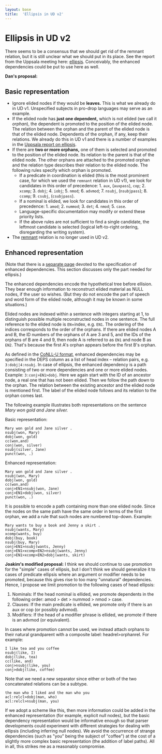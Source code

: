 ```yaml
---
layout: base
title:  'Ellipsis in UD v2'
---
```


# Ellipsis in UD v2

There seems to be a consensus that we should get rid of the remnant relation, but it is still unclear
what we should put in its place.
See the report from the Uppsala meeting here: [ellipsis](../2015-08-23-uppsala/ellipsis.html).
Conceivably, the enhanced dependencies could be put to use here as well.

**Dan's proposal:**

## Basic representation

* Ignore elided nodes if they would be **leaves.** This is what we already do in UD v1. Unspecified subjects in pro-drop languages may serve as an example.
* If the elided node has **just one dependent,** which is not elided (we call it _orphan_), the dependent is promoted to the position of the elided node. The relation between the orphan and the parent of the elided node is that of the elided node. Dependents of the orphan, if any, keep their relations. We already do this in UD v1 and there is a number of examples in the [Uppsala report on ellipsis](/2015-08-23-uppsala/ellipsis.html#promotion-of-a-dependent-to-the-head-position).
* If there are **two or more orphans,** one of them is selected and promoted to the position of the elided node. Its relation to the parent is that of the elided node. The other orphans are attached to the promoted orphan and the relation type describes their relation to the elided node. The following rules specify which orphan is promoted.
  * If a predicate in coordination is elided (this is the most prominent case, for which we used the `remnant` relation in UD v1), we look for candidates in this order of precedence: 1. `aux`, (`auxpass`), `cop`; 2. `xcomp`; 3. `dobj`; 4. `iobj`; 5. `nmod`; 6. `advmod`; 7. `nsubj`, (`nsubjpass`); 8. `ccomp`; 9. `csubj`, (`csubjpass`).
  * If a nominal is elided, we look for candidates in this order of precedence: 1. `amod`; 2. `nummod`; 3. `det`; 4. `nmod`; 5. `case`.
  * Language-specific documentation may modify or extend these priority lists.
  * If the above rules are not sufficient to find a single candidate, the leftmost candidate is selected (logical left-to-right ordering, disregarding the writing system).
* The [remnant](/u/dep/remnant.html) relation is no longer used in UD v2.

## Enhanced representation

(Note that there is a [separate page](enhanced.html) devoted to the specification of enhanced dependencies. This section discusses only the part needed for ellipsis.)

The enhanced dependencies encode the hypothetical tree before ellision. They bear enough information to reconstruct elided material as NULL nodes, if the user so wishes. (But they do not encode the part of speech and word form of the elided node, although it may be known in some situations.)

Elided nodes are indexed within a sentence with integers starting at 1, to distinguish possible multiple reconstructed nodes in one sentence. The full reference to the elided node is `EN`+index, e.g. `EN1`. The ordering of the indices corresponds to the order of the orphans. If there are elided nodes A and B, the ID numbers of the orphans of A are 3 and 5, and the IDs of the orphans of B are 4 and 9, then node A is referred to as `EN1` and node B as `EN2`. That's because the first A's orphan appears before the first B's orphan.

As defined in the [CoNLL-U format](/format.html#syntactic-annotation), enhanced dependencies may be specified in the DEPS column as a list of head index – relation pairs, e.g. `3:dobj|4:nsubj`. In case of ellipsis, the enhanced dependency is a path consisting of two or more dependencies and one or more elided nodes. Example: `3:conj>EN1>dobj`. Here we again start with the ID of an ancestor node, a real one that has not been elided. Then we follow the path down to the orphan. The relation between the existing ancestor and the elided node is mentioned first. The label of the elided node follows and its relation to the orphan comes last.

The following example illustrates both representations on the sentence _Mary won gold and Jane silver._

Basic representation:

~~~sdparse
Mary won gold and Jane silver .
nsubj(won, Mary)
dobj(won, gold)
cc(won,and)
conj(won, silver)
nsubj(silver, Jane)
punct(won, .)
~~~

Enhanced representation:

~~~sdparse
Mary won gold and Jane silver .
nsubj(won, Mary)
dobj(won, gold)
cc(won,and)
conj>EN1>nsubj(won, Jane)
conj>EN1>dobj(won, silver)
punct(won, .)
~~~

It is possible to encode a path containing more than one elided node. Since the nodes on the same path have the same order in terms of the first orphan, we add a rule that such nodes are numbered top-down. Example:

~~~sdparse
Mary wants to buy a book and Jenny a skirt .
nsubj(wants, Mary)
xcomp(wants, buy)
dobj(buy, book)
nsubj(buy, Mary)
conj>EN1>nsubj(wants, Jenny)
conj>EN1>xcomp>EN2>nsubj(wants, Jenny)
conj>EN1>xcomp>EN2>dobj(wants, skirt)
~~~

**Joakim's modified proposal:** I think we should continue to use promotion for the "simple" cases
of ellipsis, but I don't think we should generalize it to cases of predicate ellipsis where an argument
or modifier needs to be promoted, because this gives rise to too many "unnatural" dependencies.
Hence, I propose we limit promotion to the following cases of head ellipsis:

1. Nominals: If the head nominal is ellided, we promote dependents in the following order: amod > det > nummod > nmod > case.
2. Clauses: If the main predicate is ellided, we promote only if there is an aux or cop (or possibly advmod).
3. Modifiers: If the head of a modifier phrase is ellided, we promote if there is an advmod (or equivalent).

In cases where promotion cannot be used, we instead attach orphans to their natural grandparent with a composite label:
headrel>orphanrel. For example:

~~~sdparse
I like tea and you coffee
nsubj(like, I)
dobj(like, tea)
cc(like, and)
conj>nsubj(like, you)
conj>dobj(like, coffee)
~~~

Note that we need a new separator since either or both of the two concatenated relations can be a subtype.

~~~sdparse
the man who I liked and the man who you
acl:relcl>dobj(man, who)
acl:relcl>nsubj(man, you)
~~~

If we adopt a scheme like this, then more information could be added in the enhanced representation (for example,
explicit null nodes), but the basic dependency representation would be informative enough so that parser developments
could experiment with different strategies for dealing with ellipsis (including inferring null nodes). We avoid the
occurrence of strange dependencies (such as "you" being the subject of "coffee") at the cost of a slightly more complex
basic representation (the addition of label paths). All in all, this strikes me as a reasonably compromise.
